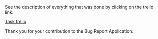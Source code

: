 See the description of everything that was done by clicking on the trello link:

[Task trello](link_task_trello)

Thank you for your contribution to the Bug Report Application.
